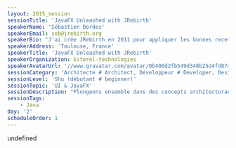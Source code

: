 ```yaml
---
layout: 2015_session
sessionTitle: 'JavaFX Unleashed with JRebirth'
speakerName: 'Sébastien Bordes'
speakerEmail: seb@jrebirth.org
speakerBio: "J'ai crée JRebirth en 2011 pour appliquer les bonnes recettes (apprise avec Swing, EclipseRCP&GEF&EMF&GMF, Flex, Silverlight)  à ce formidable toolkit graphique.\n\nToute personne se demandant comment commencer une application JavaFX ou souhaitant créer son propre framework pour batir une suite logicielle avec JavaFX\n\n"
speakerAddress: 'Toulouse, France'
speakerTitle: 'JavaFX Unleashed with JRebirth'
speakerOrganization: Esterel-technologies
speakerAvatarUrl: '//www.gravatar.com/avatar/0b400d2fb549d348b25d4fd874b69e13?size=200&default=mm'
sessionCategory: 'Architecte # Architect, Développeur # Developer, Designer'
sessionLevel: 'Shu (débutant # beginner)'
sessionTopic: 'UI & JavaFX'
sessionDescription: "Plongeons ensemble dans des concepts architecturaux pour voir comment rapidement construire des Interfaces Utilisateurs très évolutive. JRebirth Application Framework est une librairie légère qui permet d'éviter les écueils les plus courants lorsqu'on développe une application avec JavaFX.\nNous découvrirons son motif de conception interne qui fournit des composants interchangeables (Command, Service, Model), un moteur de message (Wave), des améliorations comportementales (Behavior) et une gestion des ressources optimisée.\nEn utilisant JRebirth, votre application ne se bloquera pas et ne ralentira jamais, respectera la mémoire de vos appareils et sera facile à faire évoluer avec des composants connectables à chaud. Pour conclure nous verrons quelques applications de démonstration (Jeu de calcul …)."
sessionTags:
    - Java
day: '2'
scheduleOrder: 1
---
```


undefined
